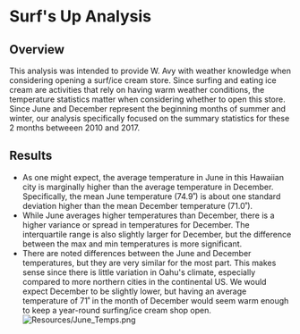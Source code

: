 # Surf's Up Analysis

## Overview

  This analysis was intended to provide W. Avy with weather knowledge when considering opening a surf/ice cream store. Since surfing and eating ice cream are activities that rely on having warm weather conditions, the temperature statistics matter when considering whether to open this store. Since June and December represent the beginning months of summer and winter, our analysis specifically focused on the summary statistics for these 2 months betweeen 2010 and 2017. 

## Results
* As one might expect, the average temperature in June in this Hawaiian city is marginally higher than the average temperature in December. Specifically, the mean June temperature (74.9˚) is about one standard deviation higher than the mean December temperature (71.0˚). 
* While June averages higher temperatures than December, there is a higher variance or spread in temperatures for December. The interquartile range is also slightly larger for December, but the difference between the max and min temperatures is more significant.  
* There are noted differences between the June and December temperatures, but they are very similar for the most part. This makes sense since there is little variation in Oahu's climate, especially compared to more northern cities in the continental US. We would expect December to be slightly lower, but having an average temperature of 71˚ in the month of December would seem warm enough to keep a year-round surfing/ice cream shop open.  
![Resources/June_Temps.png](Resources/June_Temps)
